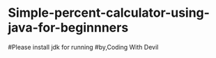# Simple-percent-calculator-using-java-for-beginnners
#Please install jdk for running
#by,Coding With Devil
